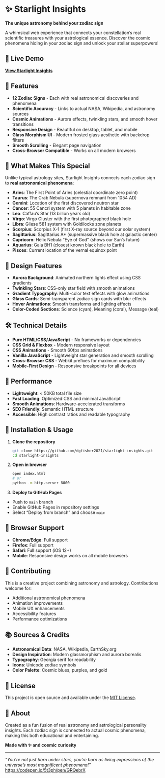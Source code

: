 # ✨ Starlight Insights

**The unique astronomy behind your zodiac sign**

A whimsical web experience that connects your constellation’s real scientific treasures with your astrological essence. Discover the cosmic phenomena hiding in your zodiac sign and unlock your stellar superpowers!

## 🌟 Live Demo

[**View Starlight Insights**](https://dgfisher2021.github.io/starlight-insights/)

## 🚀 Features

- **12 Zodiac Signs** - Each with real astronomical discoveries and phenomena
- **Scientific Accuracy** - Links to actual NASA, Wikipedia, and astronomy sources
- **Cosmic Animations** - Aurora effects, twinkling stars, and smooth hover transitions
- **Responsive Design** - Beautiful on desktop, tablet, and mobile
- **Glass Morphism UI** - Modern frosted glass aesthetic with backdrop filters
- **Smooth Scrolling** - Elegant page navigation
- **Cross-Browser Compatible** - Works on all modern browsers

## 🌌 What Makes This Special

Unlike typical astrology sites, Starlight Insights connects each zodiac sign to **real astronomical phenomena**:

- **Aries**: The First Point of Aries (celestial coordinate zero point)
- **Taurus**: The Crab Nebula (supernova remnant from 1054 AD)
- **Gemini**: Location of the first discovered neutron star
- **Cancer**: 55 Cancri system with 5 planets in habitable zone
- **Leo**: Caffau’s Star (13 billion years old)
- **Virgo**: Virgo Cluster with the first photographed black hole
- **Libra**: Gliese 581 system with Goldilocks zone planets
- **Scorpius**: Scorpius X-1 (first X-ray source beyond our solar system)
- **Sagittarius**: Sagittarius A* (supermassive black hole at galactic center)
- **Capricorn**: Helix Nebula “Eye of God” (shows our Sun’s future)
- **Aquarius**: Gaia BH1 (closest known black hole to Earth)
- **Pisces**: Current location of the vernal equinox point

## 🎨 Design Features

- **Aurora Background**: Animated northern lights effect using CSS gradients
- **Twinkling Stars**: CSS-only star field with smooth animations
- **Gradient Typography**: Multi-color text effects with glow animations
- **Glass Cards**: Semi-transparent zodiac sign cards with blur effects
- **Hover Animations**: Smooth transforms and lighting effects
- **Color-Coded Sections**: Science (cyan), Meaning (coral), Message (teal)

## 🛠️ Technical Details

- **Pure HTML/CSS/JavaScript** - No frameworks or dependencies
- **CSS Grid & Flexbox** - Modern responsive layout
- **CSS Animations** - Smooth 60fps animations
- **Vanilla JavaScript** - Lightweight star generation and smooth scrolling
- **Cross-Browser CSS** - Webkit prefixes for maximum compatibility
- **Mobile-First Design** - Responsive breakpoints for all devices

## 🎯 Performance

- **Lightweight**: < 50KB total file size
- **Fast Loading**: Optimized CSS and minimal JavaScript
- **Smooth Animations**: Hardware-accelerated transforms
- **SEO Friendly**: Semantic HTML structure
- **Accessible**: High contrast ratios and readable typography

## 🔧 Installation & Usage

1. **Clone the repository**
   
   ```bash
   git clone https://github.com/dgfisher2021/starlight-insights.git
   cd starlight-insights
   ```
1. **Open in browser**
   
   ```bash
   open index.html
   # or
   python -m http.server 8000
   ```
1. **Deploy to GitHub Pages**
- Push to `main` branch
- Enable GitHub Pages in repository settings
- Select “Deploy from branch” and choose `main`

## 📱 Browser Support

- **Chrome/Edge**: Full support
- **Firefox**: Full support
- **Safari**: Full support (iOS 12+)
- **Mobile**: Responsive design works on all mobile browsers

## 🌟 Contributing

This is a creative project combining astronomy and astrology. Contributions welcome for:

- Additional astronomical phenomena
- Animation improvements
- Mobile UX enhancements
- Accessibility features
- Performance optimizations

## 📚 Sources & Credits

- **Astronomical Data**: NASA, Wikipedia, EarthSky.org
- **Design Inspiration**: Modern glassmorphism and aurora borealis
- **Typography**: Georgia serif for readability
- **Icons**: Unicode zodiac symbols
- **Color Palette**: Cosmic blues, purples, and gold

## 📄 License

This project is open source and available under the [MIT License](LICENSE).

## 🌌 About

Created as a fun fusion of real astronomy and astrological personality insights. Each zodiac sign is connected to actual cosmic phenomena, making this both educational and entertaining.

**Made with ✨ and cosmic curiosity**

-----

*“You’re not just born under stars, you’re born as living expressions of the universe’s most magnificent phenomena!”*
https://codepen.io/5t3ph/pen/GRQebrX
